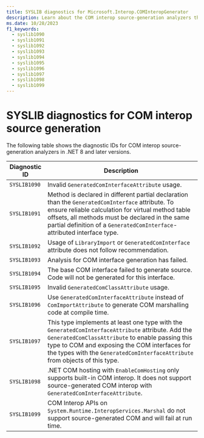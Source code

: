 ```yaml
---
title: SYSLIB diagnostics for Microsoft.Interop.COMInteropGenerator
description: Learn about the COM interop source-generation analyzers that generate compile-time suggestions SYSLIB1090 through SYSLIB1099.
ms.date: 10/28/2023
f1_keywords:
  - syslib1090
  - syslib1091
  - syslib1092
  - syslib1093
  - syslib1094
  - syslib1095
  - syslib1096
  - syslib1097
  - syslib1098
  - syslib1099
---
```

# SYSLIB diagnostics for COM interop source generation

The following table shows the diagnostic IDs for COM interop source-generation analyzers in .NET 8 and later versions.

| Diagnostic ID | Description |
| - | - |
|  `SYSLIB1090` | Invalid `GeneratedComInterfaceAttribute` usage. |
|  `SYSLIB1091` | Method is declared in different partial declaration than the `GeneratedComInterface` attribute. To ensure reliable calculation for virtual method table offsets, all methods must be declared in the same partial definition of a `GeneratedComInterface`-attributed interface type. |
| `SYSLIB1092` | Usage of `LibraryImport` or `GeneratedComInterface` attribute does not follow recommendation. |
| `SYSLIB1093` | Analysis for COM interface generation has failed. |
| `SYSLIB1094` | The base COM interface failed to generate source. Code will not be generated for this interface. |
| `SYSLIB1095` | Invalid `GeneratedComClassAttribute` usage. |
| `SYSLIB1096` | Use `GeneratedComInterfaceAttribute` instead of `ComImportAttribute` to generate COM marshalling code at compile time. |
| `SYSLIB1097` | This type implements at least one type with the `GeneratedComInterfaceAttribute` attribute. Add the `GeneratedComClassAttribute` to enable passing this type to COM and exposing the COM interfaces for the types with the `GeneratedComInterfaceAttribute` from objects of this type. |
| `SYSLIB1098` | .NET COM hosting with `EnableComHosting` only supports built-in COM interop. It does not support source-generated COM interop with `GeneratedComInterfaceAttribute`. |
| `SYSLIB1099` | COM Interop APIs on `System.Runtime.InteropServices.Marshal` do not support source-generated COM and will fail at run time. |
